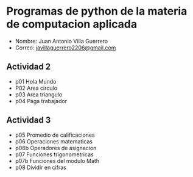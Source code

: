 # Programas de python de la materia de computacion aplicada 

- Nombre: Juan Antonio Villa Guerrero
- Correo: javillaguerrero2206@gmail.com

## Actividad 2
- p01 Hola Mundo
- P02 Area circulo
- p03 Area triangulo
- p04 Paga trabajador

## Actividad 3 
- p05 Promedio de calificaciones
- p06 Operaciones matematicas
- p06b Operadores de asignacion
- p07 Funciones trigonometricas
- p07b Funciones del modulo Math
- p08 Dividir en cifras